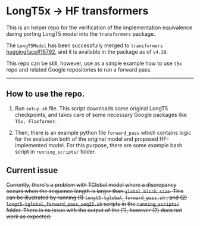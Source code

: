 # LongT5x -> HF transformers

This is an helper repo for the verification of the implementation equivalence during porting LongT5 model into the `transformers` package.

The `LongT5Model` has been successfully merged to `transformers` [huggingface#16792](https://github.com/huggingface/transformers/pull/16792), and it is available in the package as of `v4.20`.

This repo can be still, however, use as a simple example how to use `t5x` repo and related Google repositories to run a forward pass.

<hr>

## How to use the repo.

1. Run `setup.sh` file. This script downloads some original LongT5 checkpoints, and takes care of some necessary
Google packages like `T5x, Flaxformer`.

2. Then, there is an example python file `forward_pass` which contains logic for the evaluation both of the original model and
proposed HF-implemented model. For this purpose, there are some example bash script in `running_scripts/` folder.

## Current issue

~~Currently, there's a problem with TGlobal model where a discrepancy occurs when the sequence length is larger than `global_block_size`.
This can be illustrated by running (1) `longt5-tglobal_forward_pass.sh` , and (2) `longt5-tglobal_forward_pass_seq25.sh` scripts
in the `running_scripts/` folder. There is no issue with the output of the (1), however (2) does not work as expected.~~
